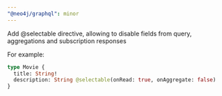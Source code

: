 ```yaml
---
"@neo4j/graphql": minor
---
```


Add @selectable directive, allowing to disable fields from query, aggregations and subscription responses

For example:

```graphql
type Movie {
  title: String!
  description: String @selectable(onRead: true, onAggregate: false)
}
```
